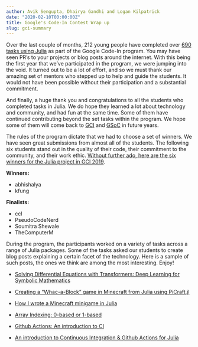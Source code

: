 ```yaml
---
author: Avik Sengupta, Dhairya Gandhi and Logan Kilpatrick
date: "2020-02-10T00:00:00Z"
title: Google's Code-In Contest Wrap up
slug: gci-summary
---
```


Over the last couple of months, 212 young people have completed over [690 tasks using Julia](https://codein.withgoogle.com/tasks/?sp-organization=6302639764013056) as part of the Google Code-In program. You may have seen PR’s to your projects or blog posts around the internet.
With this being the first year that we’ve participated in the program, we were jumping into the void.  It turned out to be a lot of effort, and so we must thank our amazing set of mentors who stepped up to help and guide the students. It would not have been possible without their participation and a substantial commitment.

And finally, a huge thank you and congratulations to all the students who completed tasks in Julia. We do hope they learned a lot about technology and community, and had fun at the same time. Some of them have continued contributing beyond the set tasks within the program. We hope some of them will come back to [GCI](https://codein.withgoogle.com) and [GSoC](https://summerofcode.withgoogle.com) in future years.

The rules of the program dictate that we had to choose a set of winners. We have seen great submissions from almost all of the students. The following six students stand out in the quality of their code, their commitment to the community, and their work ethic. [Without further ado, here are the six winners for the Julia project in GCI 2019](https://codein.withgoogle.com/#winners). 		
			
__Winners:__

- abhishalya 				
- kfung 						
			
__Finalists:__

- ccl 				
- PseudoCodeNerd 				
- Soumitra Shewale 				
- TheComputerM 				


During the program, the participants worked on a variety of tasks across a range of Julia packages. Some of the tasks asked our students to create blog posts explaining a certain facet of the technology. Here is a sample of such posts, the ones we think are among the most interesting. Enjoy!

- [Solving Differential Equations with Transformers: Deep Learning for Symbolic Mathematics](https://medium.com/analytics-vidhya/solving-differential-equations-with-transformers-21648d3a1695)

- [Creating a “Whac-a-Block” game in Minecraft from Julia using PiCraft.jl](https://medium.com/swlh/creating-a-whac-a-block-game-in-minecraft-from-julia-using-picraft-jl-5bffab79a975)

- [How I wrote a Minecraft minigame in Julia](https://medium.com/@zyzanskidarek/how-i-wrote-a-minecraft-minigame-in-julia-cf6892db1445)

- [Array Indexing: 0-based or 1-based](https://medium.com/analytics-vidhya/array-indexing-0-based-or-1-based-dd89d631d11c)

- [Github Actions: An introduction to CI](https://medium.com/analytics-vidhya/github-actions-an-introduction-to-ci-819040f2a087)

- [An introduction to Continuous Integration & Github Actions for Julia](https://medium.com/analytics-vidhya/an-introduction-to-continuous-integration-github-actions-for-julia-1a5a1a6e64d6)
